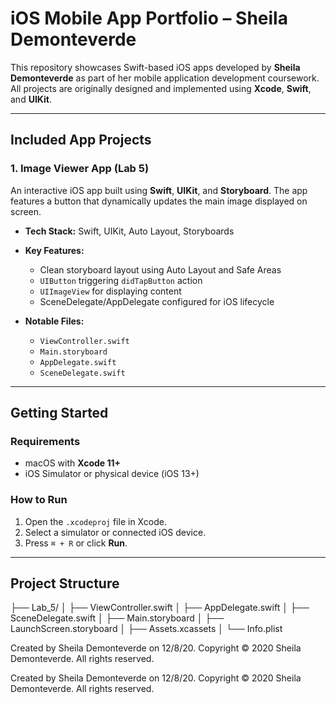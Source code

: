 # iOS Mobile App Portfolio – Sheila Demonteverde

This repository showcases Swift-based iOS apps developed by **Sheila Demonteverde** as part of her mobile application development coursework. All projects are originally designed and implemented using **Xcode**, **Swift**, and **UIKit**.

---

## Included App Projects

### 1. Image Viewer App (Lab 5)

An interactive iOS app built using **Swift**, **UIKit**, and **Storyboard**. The app features a button that dynamically updates the main image displayed on screen.

- **Tech Stack:** Swift, UIKit, Auto Layout, Storyboards
- **Key Features:**
  - Clean storyboard layout using Auto Layout and Safe Areas
  - `UIButton` triggering `didTapButton` action
  - `UIImageView` for displaying content
  - SceneDelegate/AppDelegate configured for iOS lifecycle

- **Notable Files:**
  - `ViewController.swift`
  - `Main.storyboard`
  - `AppDelegate.swift`
  - `SceneDelegate.swift`

---

## Getting Started

### Requirements
- macOS with **Xcode 11+**
- iOS Simulator or physical device (iOS 13+)

### How to Run
1. Open the `.xcodeproj` file in Xcode.
2. Select a simulator or connected iOS device.
3. Press `⌘ + R` or click **Run**.

---

## Project Structure
├── Lab_5/
│ ├── ViewController.swift
│ ├── AppDelegate.swift
│ ├── SceneDelegate.swift
│ ├── Main.storyboard
│ ├── LaunchScreen.storyboard
│ ├── Assets.xcassets
│ └── Info.plist

Created by Sheila Demonteverde on 12/8/20.
Copyright © 2020 Sheila Demonteverde. All rights reserved.



Created by Sheila Demonteverde on 12/8/20.
Copyright © 2020 Sheila Demonteverde. All rights reserved.
